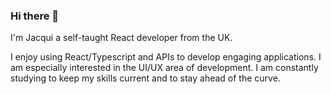 ### Hi there 👋

I'm Jacqui a self-taught React developer from the UK.

I enjoy using React/Typescript and APIs to develop engaging applications. I am especially interested in the UI/UX area of development. I am constantly studying to keep my skills current and to stay ahead of the curve.


<!--
**jacqui-maclean/jacqui-maclean** is a ✨ _special_ ✨ repository because its `README.md` (this file) appears on your GitHub profile.

-->
